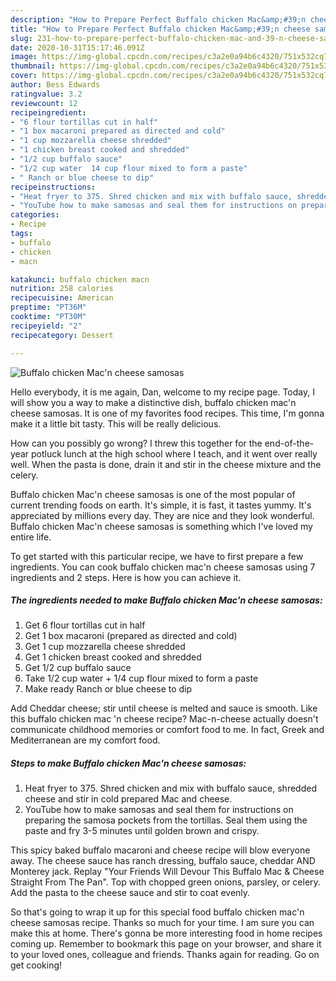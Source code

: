 ```yaml
---
description: "How to Prepare Perfect Buffalo chicken Mac&amp;#39;n cheese samosas"
title: "How to Prepare Perfect Buffalo chicken Mac&amp;#39;n cheese samosas"
slug: 231-how-to-prepare-perfect-buffalo-chicken-mac-and-39-n-cheese-samosas
date: 2020-10-31T15:17:46.091Z
image: https://img-global.cpcdn.com/recipes/c3a2e0a94b6c4320/751x532cq70/buffalo-chicken-macn-cheese-samosas-recipe-main-photo.jpg
thumbnail: https://img-global.cpcdn.com/recipes/c3a2e0a94b6c4320/751x532cq70/buffalo-chicken-macn-cheese-samosas-recipe-main-photo.jpg
cover: https://img-global.cpcdn.com/recipes/c3a2e0a94b6c4320/751x532cq70/buffalo-chicken-macn-cheese-samosas-recipe-main-photo.jpg
author: Bess Edwards
ratingvalue: 3.2
reviewcount: 12
recipeingredient:
- "6 flour tortillas cut in half"
- "1 box macaroni prepared as directed and cold"
- "1 cup mozzarella cheese shredded"
- "1 chicken breast cooked and shredded"
- "1/2 cup buffalo sauce"
- "1/2 cup water  14 cup flour mixed to form a paste"
- " Ranch or blue cheese to dip"
recipeinstructions:
- "Heat fryer to 375. Shred chicken and mix with buffalo sauce, shredded cheese and stir in cold prepared Mac and cheese."
- "YouTube how to make samosas and seal them for instructions on preparing the samosa pockets from the tortillas. Seal them using the paste and fry 3-5 minutes until golden brown and crispy."
categories:
- Recipe
tags:
- buffalo
- chicken
- macn

katakunci: buffalo chicken macn 
nutrition: 258 calories
recipecuisine: American
preptime: "PT36M"
cooktime: "PT30M"
recipeyield: "2"
recipecategory: Dessert

---
```



![Buffalo chicken Mac&#39;n cheese samosas](https://img-global.cpcdn.com/recipes/c3a2e0a94b6c4320/751x532cq70/buffalo-chicken-macn-cheese-samosas-recipe-main-photo.jpg)

Hello everybody, it is me again, Dan, welcome to my recipe page. Today, I will show you a way to make a distinctive dish, buffalo chicken mac&#39;n cheese samosas. It is one of my favorites food recipes. This time, I'm gonna make it a little bit tasty. This will be really delicious.

How can you possibly go wrong? I threw this together for the end-of-the-year potluck lunch at the high school where I teach, and it went over really well. When the pasta is done, drain it and stir in the cheese mixture and the celery.

Buffalo chicken Mac&#39;n cheese samosas is one of the most popular of current trending foods on earth. It's simple, it is fast, it tastes yummy. It's appreciated by millions every day. They are nice and they look wonderful. Buffalo chicken Mac&#39;n cheese samosas is something which I've loved my entire life.


To get started with this particular recipe, we have to first prepare a few ingredients. You can cook buffalo chicken mac&#39;n cheese samosas using 7 ingredients and 2 steps. Here is how you can achieve it.

<!--inarticleads1-->

##### The ingredients needed to make Buffalo chicken Mac&#39;n cheese samosas:

1. Get 6 flour tortillas cut in half
1. Get 1 box macaroni (prepared as directed and cold)
1. Get 1 cup mozzarella cheese shredded
1. Get 1 chicken breast cooked and shredded
1. Get 1/2 cup buffalo sauce
1. Take 1/2 cup water + 1/4 cup flour mixed to form a paste
1. Make ready  Ranch or blue cheese to dip


Add Cheddar cheese; stir until cheese is melted and sauce is smooth. Like this buffalo chicken mac &#39;n cheese recipe? Mac-n-cheese actually doesn&#39;t communicate childhood memories or comfort food to me. In fact, Greek and Mediterranean are my comfort food. 

<!--inarticleads2-->

##### Steps to make Buffalo chicken Mac&#39;n cheese samosas:

1. Heat fryer to 375. Shred chicken and mix with buffalo sauce, shredded cheese and stir in cold prepared Mac and cheese.
1. YouTube how to make samosas and seal them for instructions on preparing the samosa pockets from the tortillas. Seal them using the paste and fry 3-5 minutes until golden brown and crispy.


This spicy baked buffalo macaroni and cheese recipe will blow everyone away. The cheese sauce has ranch dressing, buffalo sauce, cheddar AND Monterey jack. Replay &#34;Your Friends Will Devour This Buffalo Mac &amp; Cheese Straight From The Pan&#34;. Top with chopped green onions, parsley, or celery. Add the pasta to the cheese sauce and stir to coat evenly. 

So that's going to wrap it up for this special food buffalo chicken mac&#39;n cheese samosas recipe. Thanks so much for your time. I am sure you can make this at home. There's gonna be more interesting food in home recipes coming up. Remember to bookmark this page on your browser, and share it to your loved ones, colleague and friends. Thanks again for reading. Go on get cooking!
